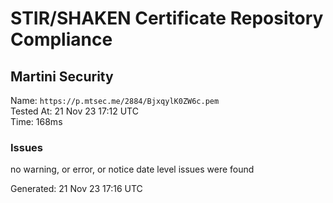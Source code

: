 # STIR/SHAKEN Certificate Repository Compliance

## Martini Security

Name: `https://p.mtsec.me/2884/BjxqylK0ZW6c.pem`\
Tested At: 21 Nov 23 17:12 UTC\
Time: 168ms

### Issues

no warning, or error, or notice date level issues were found

Generated: 21 Nov 23 17:16 UTC